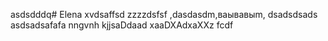 asdsdddq# Elena
xvdsaffsd
zzzzdsfsf
,dasdasdm,ваывавыm,
dsadsdsads
asdsadsafafa
nngvnh
kjjsaDdaad
xaaDXAdxaXXz
fcdf
